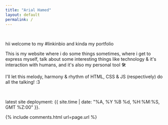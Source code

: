```yaml
---
title: "Arial Hamed"
layout: default
permalink: /
---
```


<!-- h1><span title=":3" class="uwu"></span></h1 -->

<br>

hii welcome to my #linkinbio and kinda my portfolio

This is my website where i do some things sometimes, where i get to express myself, talk about some interesting things like technology & it's interaction with humans, and it's also my personal tool 🛠

I'll let this melody, harmony & rhythm of HTML, CSS & JS (respectively) do all the talking! :3

<br>

<span title="compiled & hosted by GitHub Pages">latest site deployment: {{ site.time | date: "%A, %Y %B %d, %H:%M:%S, GMT %Z:00" }}.</span> 

{% include comments.html url=page.url %}
